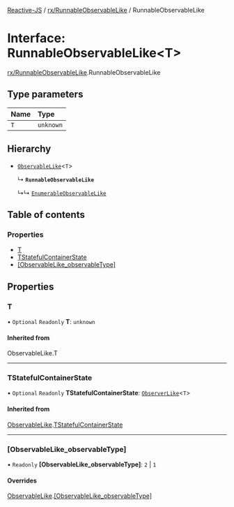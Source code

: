 [Reactive-JS](../README.md) / [rx/RunnableObservableLike](../modules/rx_RunnableObservableLike.md) / RunnableObservableLike

# Interface: RunnableObservableLike<T\>

[rx/RunnableObservableLike](../modules/rx_RunnableObservableLike.md).RunnableObservableLike

## Type parameters

| Name | Type |
| :------ | :------ |
| `T` | `unknown` |

## Hierarchy

- [`ObservableLike`](rx_ObservableLike.ObservableLike.md)<`T`\>

  ↳ **`RunnableObservableLike`**

  ↳↳ [`EnumerableObservableLike`](rx_EnumerableObservableLike.EnumerableObservableLike.md)

## Table of contents

### Properties

- [T](rx_RunnableObservableLike.RunnableObservableLike.md#t)
- [TStatefulContainerState](rx_RunnableObservableLike.RunnableObservableLike.md#tstatefulcontainerstate)
- [[ObservableLike\_observableType]](rx_RunnableObservableLike.RunnableObservableLike.md#[observablelike_observabletype])

## Properties

### T

• `Optional` `Readonly` **T**: `unknown`

#### Inherited from

ObservableLike.T

___

### TStatefulContainerState

• `Optional` `Readonly` **TStatefulContainerState**: [`ObserverLike`](rx_ObserverLike.ObserverLike.md)<`T`\>

#### Inherited from

[ObservableLike](rx_ObservableLike.ObservableLike.md).[TStatefulContainerState](rx_ObservableLike.ObservableLike.md#tstatefulcontainerstate)

___

### [ObservableLike\_observableType]

• `Readonly` **[ObservableLike\_observableType]**: ``2`` \| ``1``

#### Overrides

[ObservableLike](rx_ObservableLike.ObservableLike.md).[[ObservableLike_observableType]](rx_ObservableLike.ObservableLike.md#[observablelike_observabletype])
